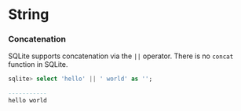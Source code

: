# String

### Concatenation
SQLite supports concatenation via the `||` operator. There is no `concat` function in SQLite.

```sql
sqlite> select 'hello' || ' world' as '';

-----------
hello world
```
